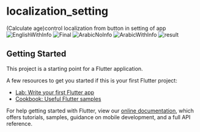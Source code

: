 # localization_setting

(Calculate age)control localization from button in setting of app
![EnglishWithInfo](img_from_app/4.png)
![Final](img_from_app/5.png)
![ArabicNoInfo](img_from_app/2.png)
![ArabicWithInfo](img_from_app/1.png)
![result](img_from_app/3.png)

## Getting Started

This project is a starting point for a Flutter application.

A few resources to get you started if this is your first Flutter project:

- [Lab: Write your first Flutter app](https://flutter.dev/docs/get-started/codelab)
- [Cookbook: Useful Flutter samples](https://flutter.dev/docs/cookbook)

For help getting started with Flutter, view our
[online documentation](https://flutter.dev/docs), which offers tutorials,
samples, guidance on mobile development, and a full API reference.

